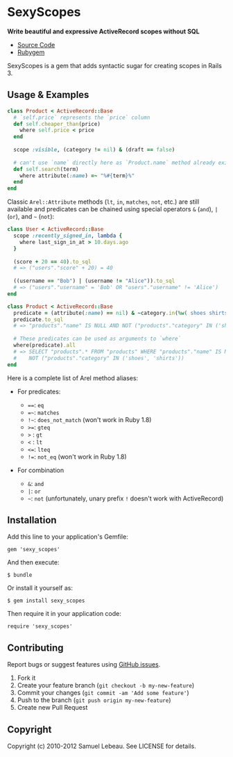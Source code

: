 SexyScopes
==========

**Write beautiful and expressive ActiveRecord scopes without SQL**

* [Source Code](https://github.com/samleb/sexy_scopes)
* [Rubygem](http://rubygems.org/gems/sexy_scopes)

SexyScopes is a gem that adds syntactic sugar for creating scopes in Rails 3.

Usage & Examples
----------------

```ruby
class Product < ActiveRecord::Base
  # `self.price` represents the `price` column
  def self.cheaper_than(price)
    where self.price < price
  end
  
  scope :visible, (category != nil) & (draft == false)
  
  # can't use `name` directly here as `Product.name` method already exists (== "Product")
  def self.search(term)
    where attribute(:name) =~ "%#{term}%"
  end
end
```

Classic `Arel::Attribute` methods (`lt`, `in`, `matches`, `not`, etc.) are still 
available and predicates can be chained using special operators `&` (`and`),
`|` (`or`), and `~` (`not`):

```ruby
class User < ActiveRecord::Base
  scope :recently_signed_in, lambda {
    where last_sign_in_at > 10.days.ago
  }
  
  (score + 20 == 40).to_sql
  # => ("users"."score" + 20) = 40
  
  ((username == "Bob") | (username != "Alice")).to_sql
  # => ("users"."username" = 'Bob' OR "users"."username" != 'Alice')
end

class Product < ActiveRecord::Base
  predicate = (attribute(:name) == nil) & ~category.in(%w( shoes shirts ))
  predicate.to_sql
  # => "products"."name" IS NULL AND NOT ("products"."category" IN ('shoes', 'shirts'))
  
  # These predicates can be used as arguments to `where`
  where(predicate).all
  # => SELECT "products".* FROM "products" WHERE "products"."name" IS NULL AND 
  #    NOT ("products"."category" IN ('shoes', 'shirts'))
end
```

Here is a complete list of Arel method aliases:

* For predicates:
  - `==`: `eq`
  - `=~`: `matches`
  - `!~`: `does_not_match` (won't work in Ruby 1.8)
  - `>=`: `gteq`
  - `>` : `gt`
  - `<` : `lt`
  - `<=`: `lteq`
  - `!=`: `not_eq` (won't work in Ruby 1.8)

* For combination
  - `&`: `and`
  - `|`: `or`
  - `~`: `not` (unfortunately, unary prefix `!` doesn't work with ActiveRecord)


Installation
------------

Add this line to your application's Gemfile:

    gem 'sexy_scopes'

And then execute:

    $ bundle

Or install it yourself as:

    $ gem install sexy_scopes

Then require it in your application code:

    require 'sexy_scopes'


Contributing
------------

Report bugs or suggest features using [GitHub issues](https://github.com/samleb/sexy_scopes).

1. Fork it
2. Create your feature branch (`git checkout -b my-new-feature`)
3. Commit your changes (`git commit -am 'Add some feature'`)
4. Push to the branch (`git push origin my-new-feature`)
5. Create new Pull Request


Copyright
---------

Copyright (c) 2010-2012 Samuel Lebeau. See LICENSE for details.
